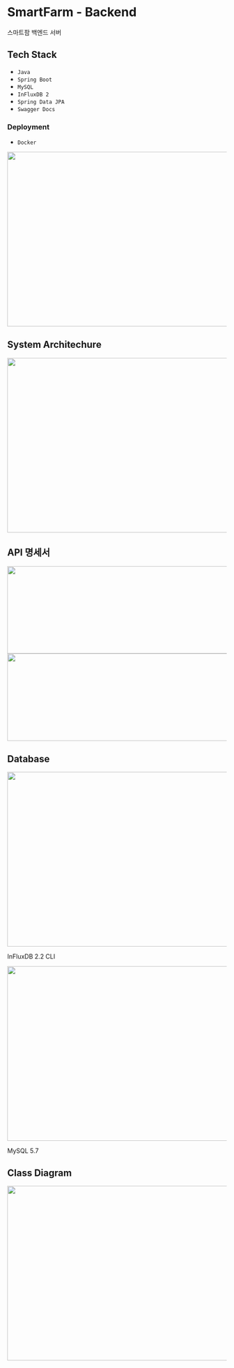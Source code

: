 # SmartFarm - Backend

스마트팜 백엔드 서버

## Tech Stack

- `Java`
- `Spring Boot`
- `MySQL`
- `InFluxDB 2`
- `Spring Data JPA`
- `Swagger Docs`

### Deployment

- `Docker`
<img src="https://user-images.githubusercontent.com/45040095/230765843-b9c6ced2-4a51-44d7-934d-cf54d3efbd26.png" width="900" height="400">

## System Architechure
<img src="https://user-images.githubusercontent.com/45040095/230765941-c81c5c9b-2817-42ba-a15d-5cb5eaba5f66.png" width="900" height="400">

## API 명세서
<img src="https://user-images.githubusercontent.com/45040095/230766053-f11a5a9d-df21-4b66-8271-019ca3132de0.png" width="900" height="200">
<img src="https://user-images.githubusercontent.com/45040095/230766060-c044e7b7-f4a5-4235-b5bb-1eebf5e7f189.png" width="900" height="200">


## Database
<img src="https://user-images.githubusercontent.com/45040095/230766121-7534db25-1844-4d80-ba0d-cb47014e8db4.png" width="900" height="400">

InFluxDB 2.2 CLI

<img src="https://user-images.githubusercontent.com/45040095/230766275-3fe4c3b2-d670-413c-8049-8c8ad528d7c9.png" width="900" height="400">

MySQL 5.7 

## Class Diagram
<img src="https://user-images.githubusercontent.com/45040095/230766152-0d5faa8b-1c7a-4bd4-ab40-b16eea967509.png" width="900" height="400">

